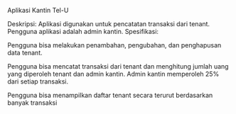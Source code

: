 Aplikasi Kantin Tel-U

Deskripsi: Aplikasi digunakan untuk pencatatan transaksi dari tenant. Pengguna aplikasi adalah admin kantin.
Spesifikasi:

Pengguna bisa melakukan penambahan, pengubahan, dan penghapusan data tenant. 

Pengguna bisa mencatat transaksi dari tenant dan menghitung jumlah uang yang diperoleh tenant dan admin kantin. Admin kantin memperoleh 25% dari setiap transaksi.

Pengguna bisa menampilkan daftar tenant secara terurut berdasarkan banyak transaksi
